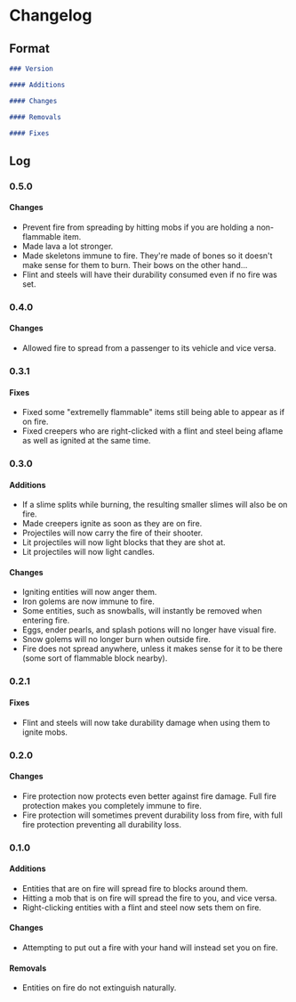 # Changelog

## Format

```markdown
### Version

#### Additions

#### Changes

#### Removals

#### Fixes
```

## Log

### 0.5.0

#### Changes

- Prevent fire from spreading by hitting mobs if you are holding a non-flammable item.
- Made lava a lot stronger.
- Made skeletons immune to fire. They're made of bones so it doesn't make sense for them to burn. Their bows on the other hand...
- Flint and steels will have their durability consumed even if no fire was set.

### 0.4.0

#### Changes

- Allowed fire to spread from a passenger to its vehicle and vice versa.

### 0.3.1

#### Fixes

- Fixed some "extremelly flammable" items still being able to appear as if on fire.
- Fixed creepers who are right-clicked with a flint and steel being aflame as well as ignited at the same time.

### 0.3.0

#### Additions

- If a slime splits while burning, the resulting smaller slimes will also be on fire.
- Made creepers ignite as soon as they are on fire.
- Projectiles will now carry the fire of their shooter.
- Lit projectiles will now light blocks that they are shot at.
- Lit projectiles will now light candles.

#### Changes

- Igniting entities will now anger them.
- Iron golems are now immune to fire.
- Some entities, such as snowballs, will instantly be removed when entering fire.
- Eggs, ender pearls, and splash potions will no longer have visual fire.
- Snow golems will no longer burn when outside fire.
- Fire does not spread anywhere, unless it makes sense for it to be there (some sort of flammable block nearby).

### 0.2.1

#### Fixes

- Flint and steels will now take durability damage when using them to ignite mobs.

### 0.2.0

#### Changes

- Fire protection now protects even better against fire damage. Full fire protection makes you completely immune to fire.
- Fire protection will sometimes prevent durability loss from fire, with full fire protection preventing all durability loss.

### 0.1.0

#### Additions

- Entities that are on fire will spread fire to blocks around them.
- Hitting a mob that is on fire will spread the fire to you, and vice versa.
- Right-clicking entities with a flint and steel now sets them on fire.

#### Changes

- Attempting to put out a fire with your hand will instead set you on fire.

#### Removals

- Entities on fire do not extinguish naturally.
